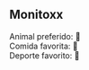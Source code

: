 ## Monitoxx

Animal preferido: :eagle:  
Comida favorita: :sushi:  
Deporte favorito: :tennis:  
<!-- Para simular un enter, pulsar dos veces espacio-->
